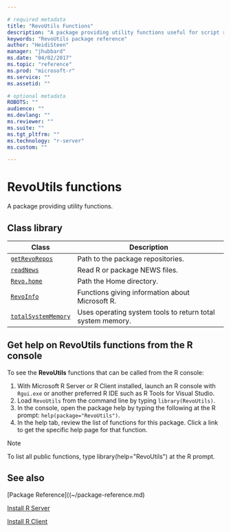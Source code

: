 ```yaml
---

# required metadata
title: "RevoUtils Functions"
description: "A package providing utility functions useful for script running on the Microsoft R ScaleR engine."
keywords: "RevoUtils package reference"
author: "HeidiSteen"
manager: "jhubbard"
ms.date: "04/02/2017"
ms.topic: "reference"
ms.prod: "microsoft-r"
ms.service: ""
ms.assetid: ""

# optional metadata
ROBOTS: ""
audience: ""
ms.devlang: ""
ms.reviewer: ""
ms.suite: ""
ms.tgt_pltfrm: ""
ms.technology: "r-server"
ms.custom: ""

---
```


# RevoUtils functions

A package providing utility functions.

## Class library

|Class | Description |
|------|-------------|
|[`getRevoRepos`](packagehelp/getRevoRepos.md) | Path to the package repositories. |
|[`readNews`](packagehelp/readNews.md)  | Read R or package NEWS files.|
|[`Revo.home`](packagehelp/Revo.home.md)  | Path the Home directory. |
|[`RevoInfo`](packagehelp/RevoInfo.md)  | Functions giving information about Microsoft R.|
|[`totalSystemMemory`](packagehelp/totalSystemMemory.md) |Uses operating system tools to return total system memory. |

## Get help on RevoUtils functions from the R console

To see the **RevoUtils** functions that can be called from the R console:

1. With Microsoft R Server or R Client installed, launch an R console with `Rgui.exe` or another preferred R IDE such as R Tools for Visual Studio.
2. Load `RevoUtils` from the command line by typing `library(RevoUtils)`.
1. In the console, open the package help by typing the following at the R prompt: `help(package="RevoUtils")`.
1. In the help tab, review the list of functions for this package. Click a link to get the specific help page for that function.
 
> [!NOTE]
> To list all public functions, type library(help="RevoUtils") at the R prompt.
>

## See also

[Package Reference]((~/package-reference.md)

[Install R Server](~/rserver.md)

[Install R Client](~/r-client.md)